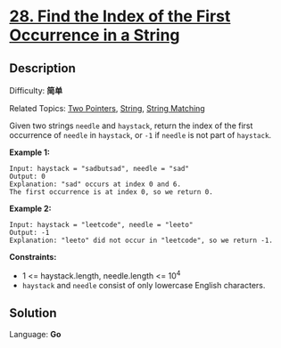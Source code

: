 # [28\. Find the Index of the First Occurrence in a String](https://leetcode.cn/problems/find-the-index-of-the-first-occurrence-in-a-string/)

## Description

Difficulty: **简单**  

Related Topics: [Two Pointers](https://leetcode.cn/tag/https://leetcode.cn/tag/two-pointers//), [String](https://leetcode.cn/tag/https://leetcode.cn/tag/string//), [String Matching](https://leetcode.cn/tag/https://leetcode.cn/tag/string-matching//)


Given two strings `needle` and `haystack`, return the index of the first occurrence of `needle` in `haystack`, or `-1` if `needle` is not part of `haystack`.

**Example 1:**

```
Input: haystack = "sadbutsad", needle = "sad"
Output: 0
Explanation: "sad" occurs at index 0 and 6.
The first occurrence is at index 0, so we return 0.
```

**Example 2:**

```
Input: haystack = "leetcode", needle = "leeto"
Output: -1
Explanation: "leeto" did not occur in "leetcode", so we return -1.
```

**Constraints:**

*   1 <= haystack.length, needle.length <= 10<sup>4</sup>
*   `haystack` and `needle` consist of only lowercase English characters.


## Solution

Language: **Go**

